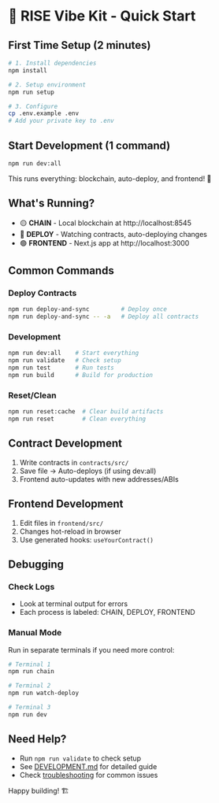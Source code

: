 # 🚀 RISE Vibe Kit - Quick Start

## First Time Setup (2 minutes)
```bash
# 1. Install dependencies
npm install

# 2. Setup environment
npm run setup

# 3. Configure
cp .env.example .env
# Add your private key to .env
```

## Start Development (1 command)
```bash
npm run dev:all
```
This runs everything: blockchain, auto-deploy, and frontend! 🎉

## What's Running?
- 🟡 **CHAIN** - Local blockchain at http://localhost:8545
- 🔵 **DEPLOY** - Watching contracts, auto-deploying changes
- 🟢 **FRONTEND** - Next.js app at http://localhost:3000

## Common Commands

### Deploy Contracts
```bash
npm run deploy-and-sync         # Deploy once
npm run deploy-and-sync -- -a   # Deploy all contracts
```

### Development
```bash
npm run dev:all    # Start everything
npm run validate   # Check setup
npm run test       # Run tests
npm run build      # Build for production
```

### Reset/Clean
```bash
npm run reset:cache  # Clear build artifacts
npm run reset        # Clean everything
```

## Contract Development
1. Write contracts in `contracts/src/`
2. Save file → Auto-deploys (if using dev:all)
3. Frontend auto-updates with new addresses/ABIs

## Frontend Development
1. Edit files in `frontend/src/`
2. Changes hot-reload in browser
3. Use generated hooks: `useYourContract()`

## Debugging

### Check Logs
- Look at terminal output for errors
- Each process is labeled: CHAIN, DEPLOY, FRONTEND

### Manual Mode
Run in separate terminals if you need more control:
```bash
# Terminal 1
npm run chain

# Terminal 2
npm run watch-deploy

# Terminal 3
npm run dev
```

## Need Help?
- Run `npm run validate` to check setup
- See [DEVELOPMENT.md](./DEVELOPMENT.md) for detailed guide
- Check [troubleshooting](./docs/troubleshooting.md) for common issues

Happy building! 🏗️